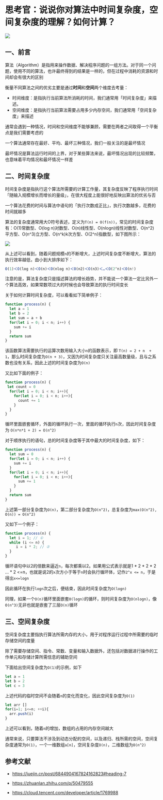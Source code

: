 # 思考官：说说你对算法中时间复杂度，空间复杂度的理解？如何计算？



 ![](https://static.vue-js.com/07fd4050-16fc-11ec-a752-75723a64e8f5.png)

## 一、前言

算法（Algorithm）是指用来操作数据、解决程序问题的一组方法。对于同一个问题，使用不同的算法，也许最终得到的结果是一样的，但在过程中消耗的资源和时间却会有很大的区别

衡量不同算法之间的优劣主要是通过**时间**和**空间**两个维度去考量：

- 时间维度：是指执行当前算法所消耗的时间，我们通常用「时间复杂度」来描述。
- 空间维度：是指执行当前算法需要占用多少内存空间，我们通常用「空间复杂度」来描述

通常会遇到一种情况，时间和空间维度不能够兼顾，需要在两者之间取得一个平衡点是我们需要考虑的

一个算法通常存在最好、平均、最坏三种情况，我们一般关注的是最坏情况

最坏情况是算法运行时间的上界，对于某些算法来说，最坏情况出现的比较频繁，也意味着平均情况和最坏情况一样差



## 二、时间复杂度

时间复杂度是指执行这个算法所需要的计算工作量，其复杂度反映了程序执行时间「随输入规模增长而增长的量级」，在很大程度上能很好地反映出算法的优劣与否

一个算法花费的时间与算法中语句的「执行次数成正比」，执行次数越多，花费的时间就越多

算法的复杂度通常用大O符号表述，定义为`T(n) = O(f(n))`，常见的时间复杂度有：O(1)常数型、O(log n)对数型、O(n)线性型、O(nlogn)线性对数型、O(n^2)平方型、O(n^3)立方型、O(n^k)k次方型、O(2^n)指数型，如下图所示：

 ![](https://static.vue-js.com/33d5ebf0-16fc-11ec-8e64-91fdec0f05a1.png)

从上述可以看到，随着问题规模`n`的不断增大，上述时间复杂度不断增大，算法的执行效率越低，由小到大排序如下：

```js
Ο(1)＜Ο(log n)＜Ο(n)＜Ο(nlog n)＜Ο(n2)＜Ο(n3)＜…＜Ο(2^n)＜Ο(n!)
```

注意的是，算法复杂度只是描述算法的增长趋势，并不能说一个算法一定比另外一个算法高效，如果常数项过大的时候也会导致算法的执行时间变长

关于如何计算时间复杂度，可以看看如下简单例子：

```js
function process(n) {
  let a = 1
  let b = 2
  let sum = a + b
  for(let i = 0; i < n; i++) {
    sum += i
  }
  return sum
}
```

该函数算法需要执行的运算次数用输入大小`n`的函数表示，即 `T(n) = 2 + n  + 1`，那么时间复杂度为`O(n + 3)`，又因为时间复杂度只关注最高数量级，且与之系数也没有关系，因此上述的时间复杂度为`O(n)`

又比如下面的例子：

```js
function process(n) {
 let count = 0
  for(let i = 0; i < n; i++){
    for(let i = 0; i < n; i++){
      count += 1
    }
  }
}
```

循环里面嵌套循环，外面的循环执行一次，里面的循环执行`n`次，因此时间复杂度为 `O(n*n*1 + 2) = O(n^2)`

对于顺序执行的语句，总的时间复杂度等于其中最大的时间复杂度，如下：

```js
function process(n) {
  let sum = 0
  for(let i = 0; i < n; i++) {
    sum += i
  }
  for(let i = 0; i < n; i++){
    for(let i = 0; i < n; i++){
      sum += 1
    }
  }
  return sum
}
```

上述第一部分复杂度为`O(n)`，第二部分复杂度为`O(n^2)`，总复杂度为`max(O(n^2), O(n)) = O(n^2)`

又如下一个例子：

```js
function process(n) {
  let i = 1; // ①
  while (i <= n) {
     i = i * 2; // ②
  }
}
```

循环语句中以2的倍数来逼近`n`，每次都乘以2。如果用公式表示就是1 *  2 * 2 * 2 … * 2 <=n，也就是说2的`x`次方小于等于`n`时会执行循环体，记作`2^x <= n`，于是得出`x<=logn`

因此循环在执行`logn`次之后，便结束，因此时间复杂度为`O(logn)`

同理，如果一个`O(n)`循环里面嵌套`O(logn)`的循环，则时间复杂度为`O(nlogn)`，像`O(n^3)`无非也就是嵌套了三层`O(n)`循环



## 三、空间复杂度

空间复杂度主要指执行算法所需内存的大小，用于对程序运行过程中所需要的临时存储空间的度量

除了需要存储空间、指令、常数、变量和输入数据外，还包括对数据进行操作的工作单元和存储计算所需信息的辅助空间

下面给出空间复杂度为`O(1)`的示例，如下

```js
let a = 1
let b = 2
let c = 3
```

上述代码的临时空间不会随着`n`的变化而变化，因此空间复杂度为`O(1)`

```js
let arr []
for(i=1; i<=n; ++i){
  arr.push(i)
}
```

上述可以看到，随着`n`的增加，数组的占用的内存空间越大

通常来说，只要算法不涉及到动态分配的空间，以及递归、栈所需的空间，空间复杂度通常为`O(1)`，一个一维数组`a[n]`，空间复杂度`O(n)`，二维数组为`O(n^2)`





## 参考文献

- https://juejin.cn/post/6844904167824162823#heading-7

- https://zhuanlan.zhihu.com/p/50479555

- https://cloud.tencent.com/developer/article/1769988

